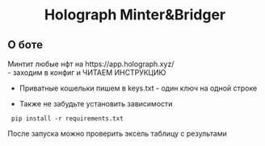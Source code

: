 <h1 align="center">Holograph Minter&Bridger</h1>

<h2>О боте</h2>
Минтит любые нфт на https://app.holograph.xyz/</br>
- заходим в конфиг и ЧИТАЕМ ИНСТРУКЦИЮ

- Приватные кошельки пишем в keys.txt - один ключ на одной строке </br>

- Также не забудьте установить зависимости

<pre><code> pip install -r requirements.txt</code></pre>

После запуска можно проверить эксель таблицу с результами
